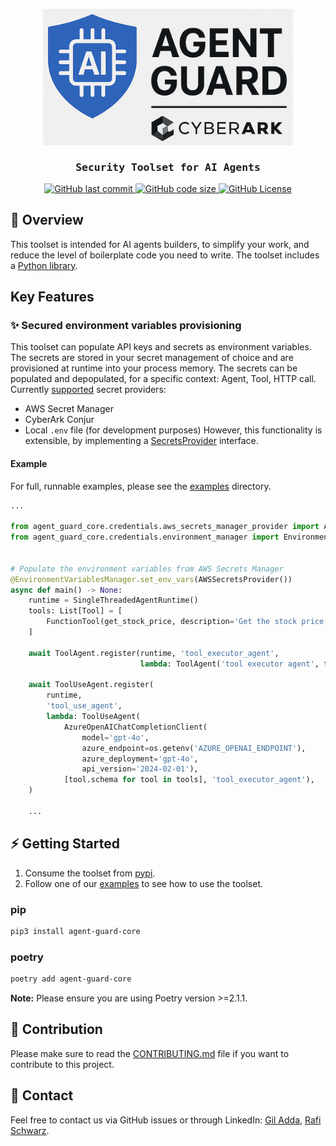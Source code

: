 <p align="center">
    <img src="https://raw.githubusercontent.com/cyberark/agent-guard/refs/heads/main/resources/logo.png" alt="agentwatch - AI Agent Observability Platform" width="400"/>
    
</p>
<h3 align="center" style="font-family: 'Fira Mono', Monospace;">Security Toolset for AI Agents</h3>

<p align="center">
    <a href="https://github.com/cyberark/agent-guard/commits/main">
        <img alt="GitHub last commit" src="https://img.shields.io/github/last-commit/cyberark/agent-guard">
    </a>
    <a href="https://github.com/cyberark/agent-guard">
        <img alt="GitHub code size" src="https://img.shields.io/github/languages/code-size/cyberark/agent-guard">
    </a>
    <a href="https://github.com/cyberark/agent-guard/blob/main/LICENSE">
        <img alt="GitHub License" src="https://img.shields.io/github/license/cyberark/agent-guard"/>
    </a>
</p>


## 🌟 Overview

This toolset is intended for AI agents builders, to simplify your work, and reduce the level of boilerplate code you need to write.
The toolset includes a [Python library](https://pypi.org/project/agent-guard-core/).



## Key Features

### ✨ Secured environment variables provisioning

This toolset can populate API keys and secrets as environment variables. The secrets are stored in your secret management of choice and are provisioned at runtime into your process memory.
The secrets can be populated and depopulated, for a specific context: Agent, Tool, HTTP call.
Currently [supported](https://github.com/cyberark/agent-guard/tree/main/agent_guard_core/credentials) secret providers:
- AWS Secret Manager
- CyberArk Conjur
- Local `.env` file (for development purposes)
However, this functionality is extensible, by implementing a [SecretsProvider](https://github.com/cyberark/agent-guard/tree/main/agent_guard_core/credentials) interface.

#### Example

For full, runnable examples, please see the [examples](https://github.com/cyberark/agent-guard/tree/main/examples) directory.

```python
...

from agent_guard_core.credentials.aws_secrets_manager_provider import AWSSecretsProvider
from agent_guard_core.credentials.environment_manager import EnvironmentVariablesManager


# Populate the environment variables from AWS Secrets Manager
@EnvironmentVariablesManager.set_env_vars(AWSSecretsProvider())
async def main() -> None:
    runtime = SingleThreadedAgentRuntime()
    tools: List[Tool] = [
        FunctionTool(get_stock_price, description='Get the stock price.')
    ]
    
    await ToolAgent.register(runtime, 'tool_executor_agent',
                             lambda: ToolAgent('tool executor agent', tools))

    await ToolUseAgent.register(
        runtime,
        'tool_use_agent',
        lambda: ToolUseAgent(
            AzureOpenAIChatCompletionClient(
                model='gpt-4o',
                azure_endpoint=os.getenv('AZURE_OPENAI_ENDPOINT'),
                azure_deployment='gpt-4o',
                api_version='2024-02-01'),
            [tool.schema for tool in tools], 'tool_executor_agent'),
    )

    ...
```

## ⚡ Getting Started

1. Consume the toolset from [pypi](https://pypi.org/project/agent-guard-core/).
2. Follow one of our [examples](https://github.com/cyberark/agent-guard/tree/main/examples) to see how to use the toolset.

### pip

```bash
pip3 install agent-guard-core
```

### poetry

```bash
poetry add agent-guard-core
```

**Note:** Please ensure you are using Poetry version >=2.1.1.

## 🤝 Contribution

Please make sure to read the [CONTRIBUTING.md](https://github.com/cyberark/agent-guard/blob/main/CONTRIBUTING.md) file if you want to contribute to this project.

## 💁  Contact

Feel free to contact us via GitHub issues or through LinkedIn: [Gil Adda](https://www.linkedin.com/in/gil-adda-6117b9/), [Rafi Schwarz](https://www.linkedin.com/in/rafi-schwarz/). 
